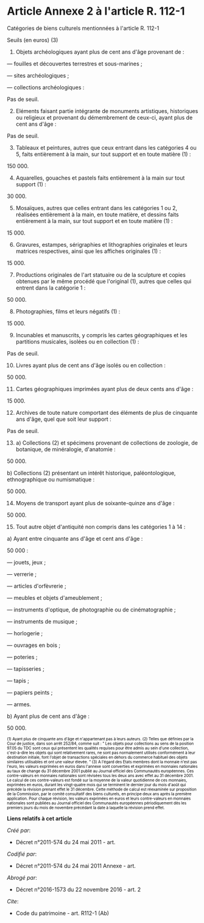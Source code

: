 # Article Annexe 2 à l'article R. 112-1

Catégories de biens culturels mentionnées à l'article R. 112-1

Seuils (en euros) (3) 

1. Objets archéologiques ayant plus de cent ans d'âge provenant de : 

― fouilles et découvertes terrestres et sous-marines ; 

― sites archéologiques ; 

― collections archéologiques : 

Pas de seuil. 

2. Eléments faisant partie intégrante de monuments artistiques, historiques ou religieux et provenant du démembrement de
ceux-ci, ayant plus de cent ans d'âge : 

Pas de seuil. 

3. Tableaux et peintures, autres que ceux entrant dans les catégories 4 ou 5, faits entièrement à la main, sur tout support
et en toute matière (1) : 

150 000.

4. Aquarelles, gouaches et pastels faits entièrement à la main sur tout support (1) : 

30 000.

5. Mosaïques, autres que celles entrant dans les catégories 1 ou 2, réalisées entièrement à la main, en toute matière, et
dessins faits entièrement à la main, sur tout support et en toute matière (1) : 

15 000.

6. Gravures, estampes, sérigraphies et lithographies originales et leurs matrices respectives, ainsi que les affiches
originales (1) : 

15 000.

7. Productions originales de l'art statuaire ou de la sculpture et copies obtenues par le même procédé que l'original (1),
autres que celles qui entrent dans la catégorie 1 : 

50 000.

8. Photographies, films et leurs négatifs (1) : 

15 000.

9. Incunables et manuscrits, y compris les cartes géographiques et les partitions musicales, isolées ou en collection (1) : 

Pas de seuil. 

10. Livres ayant plus de cent ans d'âge isolés ou en collection : 

50 000.

11. Cartes géographiques imprimées ayant plus de deux cents ans d'âge : 

15 000.

12. Archives de toute nature comportant des éléments de plus de cinquante ans d'âge, quel que soit leur support : 

Pas de seuil. 

13. a) Collections (2) et spécimens provenant de collections de zoologie, de botanique, de minéralogie, d'anatomie : 

50 000. 

b) Collections (2) présentant un intérêt historique, paléontologique, ethnographique ou numismatique : 

50 000.

14. Moyens de transport ayant plus de soixante-quinze ans d'âge : 

50 000.

15. Tout autre objet d'antiquité non compris dans les catégories 1 à 14 : 

a) Ayant entre cinquante ans d'âge et cent ans d'âge : 

50 000 : 

― jouets, jeux ; 

― verrerie ; 

― articles d'orfèvrerie ; 

― meubles et objets d'ameublement ; 

― instruments d'optique, de photographie ou de cinématographie ; 

― instruments de musique ; 

― horlogerie ; 

― ouvrages en bois ; 

― poteries ; 

― tapisseries ; 

― tapis ; 

― papiers peints ; 

― armes. 

b) Ayant plus de cent ans d'âge : 

50 000. 

<font color="#808080" size="1">
  <font size="1" color="#000000">(1) Ayant plus de cinquante ans d'âge et n'appartenant pas à leurs auteurs. (2) Telles que
définies par la Cour de justice, dans son arrêt 252/84, comme suit : " Les objets pour collections au sens de la position
97.05 du TDC sont ceux qui présentent les qualités requises pour être admis au sein d'une collection, c'est-à-dire les objets
qui sont relativement rares, ne sont pas normalement utilisés conformément à leur destination initiale, font l'objet de
transactions spéciales en dehors du commerce habituel des objets similaires utilisables et ont une valeur élevée. " (3) A
l'égard des Etats membres dont la monnaie n'est pas l'euro, les valeurs exprimées en euros dans l'annexe sont converties et
exprimées en monnaies nationales au taux de change du 31 décembre 2001 publié au Journal officiel des Communautés
européennes. Ces contre-valeurs en monnaies nationales sont révisées tous les deux ans avec effet au 31 décembre 2001. Le
calcul de ces contre-valeurs est fondé sur la moyenne de la valeur quotidienne de ces monnaies, exprimées en euros, durant
les vingt-quatre mois qui se terminent le dernier jour du mois d'août qui précède la révision prenant effet le 31 décembre.
Cette méthode de calcul est réexaminée sur proposition de la Commission, par le comité consultatif des biens culturels, en
principe deux ans après la première application. Pour chaque révision, les valeurs exprimées en euros et leurs contre-valeurs
en monnaies nationales sont publiées au Journal officiel des Communautés européennes périodiquement dès les premiers jours du
mois de novembre précédant la date à laquelle la révision prend effet.</font>
</font>

**Liens relatifs à cet article**

_Créé par_:

  - Décret n°2011-574 du 24 mai 2011  - art.

_Codifié par_:

  - Décret n°2011-574 du 24 mai 2011 Annexe - art.

_Abrogé par_:

  - Décret n°2016-1573 du 22 novembre 2016 - art. 2

_Cite_:

  - Code du patrimoine - art. R112-1 (Ab)
